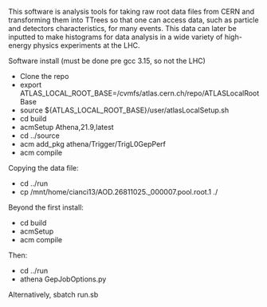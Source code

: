 This software is analysis tools for taking raw root data files from CERN and transforming them into TTrees so that one can access data, such as particle and detectors characteristics, for many events. This data can later be inputted to make histograms for data analysis in a wide variety of high-energy physics experiments at the LHC.

Software install (must be done pre gcc 3.15, so not the LHC)
- Clone the repo
- export ATLAS_LOCAL_ROOT_BASE=/cvmfs/atlas.cern.ch/repo/ATLASLocalRootBase
- source ${ATLAS_LOCAL_ROOT_BASE}/user/atlasLocalSetup.sh
- cd build
- acmSetup Athena,21.9,latest
- cd ../source
- acm add_pkg athena/Trigger/TrigL0GepPerf
- acm compile

Copying the data file:
- cd ../run
- cp /mnt/home/cianci13/AOD.26811025._000007.pool.root.1 ./

Beyond the first install:
- cd build
- acmSetup
- acm compile

Then:
- cd ../run
- athena GepJobOptions.py

Alternatively, sbatch run.sb


